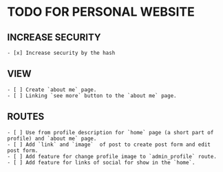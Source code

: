 # TODO FOR PERSONAL WEBSITE

## INCREASE SECURITY

    - [x] Increase security by the hash

## VIEW

    - [ ] Create `about me` page.
    - [ ] Linking `see more` button to the `about me` page.

## ROUTES

    - [ ] Use from profile description for `home` page (a short part of profile) and `about me` page.
    - [ ] Add `link` and `image`  of post to create post form and edit post form.
    - [ ] Add feature for change profile image to `admin_profile` route.
    - [ ] Add feature for links of social for show in the `home`.
